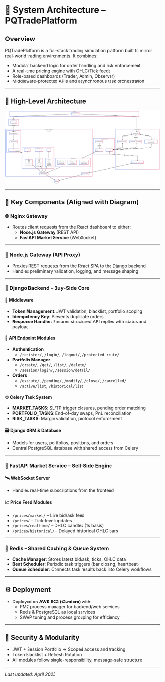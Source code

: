# 🧩 System Architecture – PQTradePlatform

## Overview

PQTradePlatform is a full-stack trading simulation platform built to mirror real-world trading environments. It combines:
- Modular backend logic for order handling and risk enforcement
- A real-time pricing engine with OHLC/Tick feeds
- Role-based dashboards (Trader, Admin, Observer)
- Middleware-protected APIs and asynchronous task orchestration

---

## 🔄 High-Level Architecture

![Architecture Diagram](./images/architecture-diagram.png)

---

## 🧠 Key Components (Aligned with Diagram)

### 🌐 Nginx Gateway
- Routes client requests from the React dashboard to either:
  - **Node.js Gateway** (REST API)
  - **FastAPI Market Service** (WebSocket)

---

### 🔁 Node.js Gateway (API Proxy)
- Proxies REST requests from the React SPA to the Django backend
- Handles preliminary validation, logging, and message shaping

---

### 🧠 Django Backend – Buy-Side Core

#### 🔐 Middleware
- **Token Management**: JWT validation, blacklist, portfolio scoping
- **Idempotency Key**: Prevents duplicate orders
- **Response Handler**: Ensures structured API replies with status and payload

#### 🧾 API Endpoint Modules
- **Authentication**
  - `/register/`, `/login/`, `/logout/`, `/protected_route/`
- **Portfolio Manager**
  - `/create/`, `/get/`, `/list/`, `/delete/`
  - `/session/login/`, `/session/detail/`
- **Orders**
  - `/execute/`, `/pending/`, `/modify/`, `/close/`, `/cancelled/`
  - `/active/list`, `/historical/list`

#### ⚙️ Celery Task System
- **MARKET_TASKS**: SL/TP trigger closures, pending order matching
- **PORTFOLIO_TASKS**: End-of-day swaps, PnL reconciliation
- **RISK_TASKS**: Margin validation, protocol enforcement

#### 🗃 Django ORM & Database
- Models for users, portfolios, positions, and orders
- Central PostgreSQL database with shared access from Celery

---

### 📡 FastAPI Market Service – Sell-Side Engine

#### 🛰 WebSocket Server
- Handles real-time subscriptions from the frontend

#### 📈 Price Feed Modules
- `/prices/market/` – Live bid/ask feed
- `/prices/` – Tick-level updates
- `/prices/realtime/` – OHLC candles (1s basis)
- `/prices/historical/` – Delayed historical OHLC bars

---

### 🔁 Redis – Shared Caching & Queue System
- **Cache Manager**: Stores latest bid/ask, ticks, OHLC data
- **Beat Scheduler**: Periodic task triggers (bar closing, heartbeat)
- **Queue Scheduler**: Connects task results back into Celery workflows

---

## ⚙️ Deployment

- Deployed on **AWS EC2 (t2.micro)** with:
  - PM2 process manager for backend/web services
  - Redis & PostgreSQL as local services
  - SWAP tuning and process grouping for efficiency

---

## 🧩 Security & Modularity

- JWT + Session Portfolio → Scoped access and tracking
- Token Blacklist + Refresh Rotation
- All modules follow single-responsibility, message-safe structure

---

_Last updated: April 2025_
